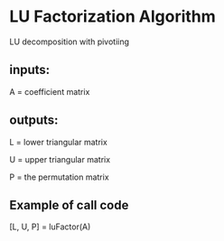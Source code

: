 # LU Factorization Algorithm
LU decomposition with pivotiing
## inputs:
A = coefficient matrix
## outputs:
L = lower triangular matrix

U = upper triangular matrix

P = the permutation matrix

## Example of call code
[L, U, P] = luFactor(A)
